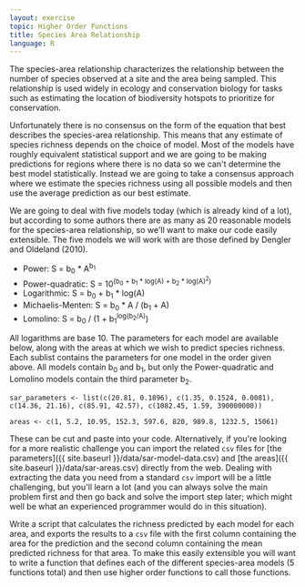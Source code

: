 ```yaml
---
layout: exercise
topic: Higher Order Functions
title: Species Area Relationship
language: R
---
```


The species-area relationship characterizes the relationship between the number 
of species observed at a site and the area being sampled. This relationship is 
used widely in ecology and conservation biology for tasks such as estimating the 
location of biodiversity hotspots to prioritize for conservation.

Unfortunately there is no consensus on the form of the equation that best 
describes the species-area relationship. This means that any estimate of species 
richness depends on the choice of model. Most of the models have roughly 
equivalent statistical support and we are going to be making predictions for 
regions where there is no data so we can't determine the best model 
statistically. Instead we are going to take a consensus approach where we 
estimate the species richness using all possible models and then use the average 
prediction as our best estimate.

We are going to deal with five models today (which is already kind of a lot), but according to some authors there are as many as 20 reasonable models for the 
species-area relationship, so we'll want to make our code easily extensible. The 
five models we will work with are those defined by Dengler and Oldeland (2010).

- Power: S = b<sub>0</sub> * A<sup>b<sub>1</sub></sup>
- Power-quadratic: S = 10<sup>(b<sub>0</sub> + b<sub>1</sub> * log(A) + b<sub>2</sub> * log(A)<sup>2</sup>)</sup>
- Logarithmic: S = b<sub>0</sub> + b<sub>1</sub> * log(A)
- Michaelis-Menten: S = b<sub>0</sub> * A / (b<sub>1</sub> + A)
- Lomolino: S = b<sub>0</sub> / (1 + b<sub>1</sub><sup>log(b<sub>2</sub>/A)</sup>)

All logarithms are base 10. The parameters for each model are available below, 
along with the areas at which we wish to predict species richness. Each sublist 
contains the parameters for one model in the order given above. All models 
contain b<sub>0</sub> and b<sub>1</sub>, but only the Power-quadratic and Lomolino models contain the 
third parameter b<sub>2</sub>.

```
sar_parameters <- list(c(20.81, 0.1896), c(1.35, 0.1524, 0.0081),
c(14.36, 21.16), c(85.91, 42.57), c(1082.45, 1.59, 390000000))

areas <- c(1, 5.2, 10.95, 152.3, 597.6, 820, 989.8, 1232.5, 15061)
```

These can be cut and paste into your code. Alternatively, if you're looking for
a more realistic challenge you can import the related `csv` files for
[the parameters]({{ site.baseurl }}/data/sar-model-data.csv) and [the areas]({{ site.baseurl }}/data/sar-areas.csv) directly from the web. 
Dealing with extracting the data you need from a standard `csv` import will be a 
little challenging, but you'll learn a lot (and you can always solve the main 
problem first and then go back and solve the import step later; which might well 
be what an experienced programmer would do in this situation).

Write a script that calculates the richness predicted by each model for each
area, and exports the results to a `csv` file with the first column containing 
the area for the prediction and the second column containing the mean predicted
richness for that area. To make this easily extensible you will want to write a
function that defines each of the different species-area models (5 functions
total) and then use higher order functions to call those functions.


